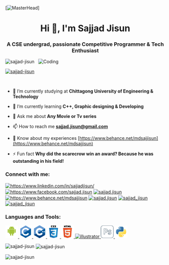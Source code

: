 
[![MasterHead](https://mir-s3-cdn-cf.behance.net/project_modules/fs/54b6c068097599.5b50bca476b9b.gif)]

<h1 align="center">Hi 👋, I'm Sajjad Jisun</h1>
<h3 align="center">A CSE undergrad, passionate Competitive Programmer & Tech Enthusiast</h3>
<img align="right" alt="Coding" width="400" src="https://media.licdn.com/dms/image/v2/D5612AQGOmwfIE5mlWA/article-cover_image-shrink_720_1280/article-cover_image-shrink_720_1280/0/1674617947228?e=1733356800&v=beta&t=N2QT8FPhu76WGm6IbzkoLolbWaUIHoqKnvSyQ11eVNs">

<p align="left"> <img src="https://komarev.com/ghpvc/?username=sajjad-jisun&label=Profile%20views&color=0e75b6&style=flat" alt="sajjad-jisun" /> </p>

<p align="left"> <a href="https://github.com/ryo-ma/github-profile-trophy"><img src="https://github-profile-trophy.vercel.app/?username=sajjad-jisun" alt="sajjad-jisun" /></a> </p>

<p align="left"> <a href="https://twitter.com/" target="blank"><img src="https://img.shields.io/twitter/follow/?logo=twitter&style=for-the-badge" alt="" /></a> </p>

- 🔭 I’m currently studying at **Chittagong University of Engineering & Technology**

- 🌱 I’m currently learning **C++, Graphic designing & Developing**

- 💬 Ask me about **Any Movie or Tv series**

- 📫 How to reach me **sajjad.jisun@gmail.com**

- 📄 Know about my experiences [https://www.behance.net/mdsajjisun](https://www.behance.net/mdsajjisun)

- ⚡ Fun fact **Why did the scarecrow win an award? Because he was outstanding in his field!**

<h3 align="left">Connect with me:</h3>
<p align="left">
<a href="https://linkedin.com/in/https://www.linkedin.com/in/sajjadjisun/" target="blank"><img align="center" src="https://raw.githubusercontent.com/rahuldkjain/github-profile-readme-generator/master/src/images/icons/Social/linked-in-alt.svg" alt="https://www.linkedin.com/in/sajjadjisun/" height="30" width="40" /></a>
<a href="https://fb.com/https://www.facebook.com/sajjad.jisun" target="blank"><img align="center" src="https://raw.githubusercontent.com/rahuldkjain/github-profile-readme-generator/master/src/images/icons/Social/facebook.svg" alt="https://www.facebook.com/sajjad.jisun" height="30" width="40" /></a>
<a href="https://instagram.com/sajjad.jisun" target="blank"><img align="center" src="https://raw.githubusercontent.com/rahuldkjain/github-profile-readme-generator/master/src/images/icons/Social/instagram.svg" alt="sajjad.jisun" height="30" width="40" /></a>
<a href="https://www.behance.net/https://www.behance.net/mdsajjisun" target="blank"><img align="center" src="https://raw.githubusercontent.com/rahuldkjain/github-profile-readme-generator/master/src/images/icons/Social/behance.svg" alt="https://www.behance.net/mdsajjisun" height="30" width="40" /></a>
<a href="https://codeforces.com/profile/sajjad.jisun" target="blank"><img align="center" src="https://raw.githubusercontent.com/rahuldkjain/github-profile-readme-generator/master/src/images/icons/Social/codeforces.svg" alt="sajjad.jisun" height="30" width="40" /></a>
<a href="https://www.leetcode.com/sajjad_jisun" target="blank"><img align="center" src="https://raw.githubusercontent.com/rahuldkjain/github-profile-readme-generator/master/src/images/icons/Social/leet-code.svg" alt="sajjad_jisun" height="30" width="40" /></a>
<a href="https://discord.gg/sajjad_jisun" target="blank"><img align="center" src="https://raw.githubusercontent.com/rahuldkjain/github-profile-readme-generator/master/src/images/icons/Social/discord.svg" alt="sajjad_jisun" height="30" width="40" /></a>
</p>

<h3 align="left">Languages and Tools:</h3>
<p align="left"> <a href="https://developer.android.com" target="_blank" rel="noreferrer"> <img src="https://raw.githubusercontent.com/devicons/devicon/master/icons/android/android-original-wordmark.svg" alt="android" width="40" height="40"/> </a> <a href="https://www.cprogramming.com/" target="_blank" rel="noreferrer"> <img src="https://raw.githubusercontent.com/devicons/devicon/master/icons/c/c-original.svg" alt="c" width="40" height="40"/> </a> <a href="https://www.w3schools.com/cpp/" target="_blank" rel="noreferrer"> <img src="https://raw.githubusercontent.com/devicons/devicon/master/icons/cplusplus/cplusplus-original.svg" alt="cplusplus" width="40" height="40"/> </a> <a href="https://www.w3schools.com/css/" target="_blank" rel="noreferrer"> <img src="https://raw.githubusercontent.com/devicons/devicon/master/icons/css3/css3-original-wordmark.svg" alt="css3" width="40" height="40"/> </a> <a href="https://www.w3.org/html/" target="_blank" rel="noreferrer"> <img src="https://raw.githubusercontent.com/devicons/devicon/master/icons/html5/html5-original-wordmark.svg" alt="html5" width="40" height="40"/> </a> <a href="https://www.adobe.com/in/products/illustrator.html" target="_blank" rel="noreferrer"> <img src="https://www.vectorlogo.zone/logos/adobe_illustrator/adobe_illustrator-icon.svg" alt="illustrator" width="40" height="40"/> </a> <a href="https://www.photoshop.com/en" target="_blank" rel="noreferrer"> <img src="https://raw.githubusercontent.com/devicons/devicon/master/icons/photoshop/photoshop-line.svg" alt="photoshop" width="40" height="40"/> </a> <a href="https://www.python.org" target="_blank" rel="noreferrer"> <img src="https://raw.githubusercontent.com/devicons/devicon/master/icons/python/python-original.svg" alt="python" width="40" height="40"/> </a> </p>

<p><img align="left" src="https://github-readme-stats.vercel.app/api/top-langs?username=sajjad-jisun&show_icons=true&locale=en&layout=compact" alt="sajjad-jisun" /></p>

<p>&nbsp;<img align="center" src="https://github-readme-stats.vercel.app/api?username=sajjad-jisun&show_icons=true&locale=en" alt="sajjad-jisun" /></p>

<p><img align="center" src="https://github-readme-streak-stats.herokuapp.com/?user=sajjad-jisun&" alt="sajjad-jisun" /></p>
